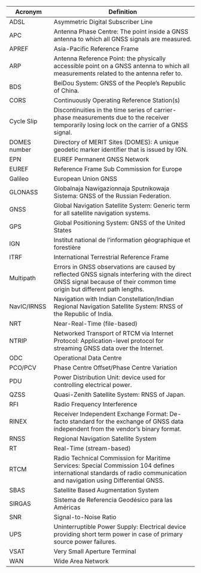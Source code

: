 
| Acronym | Definition |
| ------------ | ---------- |
| ADSL | Asymmetric Digital Subscriber Line |
| APC | Antenna Phase Centre: The point inside a GNSS antenna to which all GNSS signals are measured. |
| APREF | Asia-Pacific Reference Frame |
| ARP | Antenna Reference Point: the physically accessible point on a GNSS antenna to which all measurements related to the antenna refer to. |
| BDS | BeiDou System: GNSS of the People’s Republic of China. |
| CORS | Continuously Operating Reference Station(s) |
| Cycle Slip | Discontinuities in the time series of carrier-phase measurements due to the receiver temporarily losing lock on the carrier of a GNSS signal. |
| DOMES number | Directory of MERIT Sites (DOMES): A unique geodetic marker identifier that is issued by IGN. |
| EPN | EUREF Permanent GNSS Network |
| EUREF | Reference Frame Sub Commission for Europe |
| Galileo | European Union GNSS |
| GLONASS | Globalnaja Nawigazionnaja Sputnikowaja Sistema: GNSS of the Russian Federation. |
| GNSS | Global Navigation Satellite System: Generic term for all satellite navigation systems. |
| GPS | Global Positioning System: GNSS of the United States |
| IGN | Institut national de l’information géographique et forestière |
| ITRF | International Terrestrial Reference Frame |
| Multipath | Errors in GNSS observations are caused by reflected GNSS signals interfering with the direct GNSS signal because of their common time origin but different path lengths. |
| NavIC/IRNSS | Navigation with Indian Constellation/Indian Regional Navigation Satellite System: RNSS of the Republic of India. |
| NRT | Near-Real-Time (file-based) |
| NTRIP | Networked Transport of RTCM via Internet Protocol: Application-level protocol for streaming GNSS data over the Internet.|
| ODC | Operational Data Centre |
| PCO/PCV | Phase Centre Offset/Phase Centre Variation |
| PDU | Power Distribution Unit: device used for controlling electrical power. |
| QZSS | Quasi-Zenith Satellite System: RNSS of Japan. |
| RFI | Radio Frequency Interference |
| RINEX | Receiver Independent Exchange Format: De-facto standard for the exchange of GNSS data independent from the vendor’s binary format. |
| RNSS | Regional Navigation Satellite System |
| RT | Real-Time (stream-based) |
| RTCM | Radio Technical Commission for Maritime Services: Special Commission 104 defines international standards of radio communication and navigation using Differential GNSS. |
| SBAS | Satellite Based Augmentation System |
| SIRGAS | Sistema de Referencia Geodésico para las Américas |
| SNR | Signal-to-Noise Ratio |
| UPS | Uninterruptible Power Supply: Electrical device providing short term power in case of primary source power failures. |
| VSAT | Very Small Aperture Terminal |
| WAN | Wide Area Network |